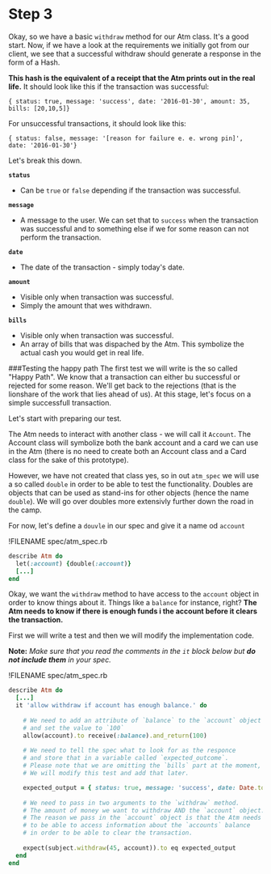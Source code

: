 # Step 3

Okay, so we have a basic `withdraw` method for our Atm class. It's a good start. Now, if we have a look at the requirements we initially got from our client, we see that a successful withdraw should generate a response in the form of a Hash. 

**This hash is the equivalent of a receipt that the Atm prints out in the real life.** It should look like this if the transaction was successful:

```
{ status: true, message: 'success', date: '2016-01-30', amount: 35, bills: [20,10,5]}
```

For unsuccessful transactions, it should look like this:

```
{ status: false, message: '[reason for failure e. e. wrong pin]', date: '2016-01-30'}
```

Let's break this down. 

**`status`** 
- Can be `true` or `false` depending if the transaction was successful.

**`message`** 
- A message to the user. We can set that to `success` when the transaction was successful and to something else if we for some reason can not perform the transaction. 

**`date`**
- The date of the transaction - simply today's date.

**`amount`** 
- Visible only when transaction was successful. 
- Simply the amount that wes withdrawn.

**`bills`**
- Visible only when transaction was successful.
- An array of bills that was dispached by the Atm. This symbolize the actual cash you would get in real life. 

###Testing the happy path
The first test we will write is the so called "Happy Path". We know that a transaction can either bu successful or rejected for some reason. We'll get back to the rejections (that is the lionshare of the work that lies ahead of us). At this stage, let's focus on a simple successfull transaction. 

Let's start with preparing our test.

The Atm needs to interact with another class - we will call it `Account`. The Account class will symbolize both the bank account and a card we can use in the Atm (there is no need to create both an Account class and a Card class for the sake of this prototype).

However, we have not created that class yes, so in out `atm_spec` we will use a so called `double` in order to be able to test the functionality. Doubles are objects that can be used as stand-ins for other objects (hence the name `double`). We will go over doubles more extensivly further down the road in the camp.

For now, let's define a `douvle` in our spec and give it a name od `account`

!FILENAME spec/atm_spec.rb
```ruby
describe Atm do
  let(:account) {double(:account)}
  [...]
end
```

Okay, we want the `withdraw` method to have access to the `account` object in order to know things about it. Things like a `balance` for instance, right? **The Atm needs to know if there is enough funds i the account before it clears the transaction.**

First we will write a test and then we will modify the implementation code.

**Note:** *Make sure that you read the comments in the `it` block below but **do not include them** in your spec.*

!FILENAME spec/atm_spec.rb
```ruby
describe Atm do
  [...]
  it 'allow withdraw if account has enough balance.' do
  
    # We need to add an attribute of `balance` to the `account` object
    # and set the value to `100`
    allow(account).to receive(:balance).and_return(100)
    
    # We need to tell the spec what to look for as the responce
    # and store that in a variable called `expected_outcome`.
    # Please note that we are omitting the `bills` part at the moment,
    # We will modify this test and add that later.

    expected_output = { status: true, message: 'success', date: Date.today, amount: 45}
    
    # We need to pass in two arguments to the `withdraw` method. 
    # The amount of money we want to withdraw AND the `account` object.
    # The reason we pass in the `account` object is that the Atm needs
    # to be able to access information about the `accounts` balance
    # in order to be able to clear the transaction. 
    
    expect(subject.withdraw(45, account)).to eq expected_output
  end
end
```




